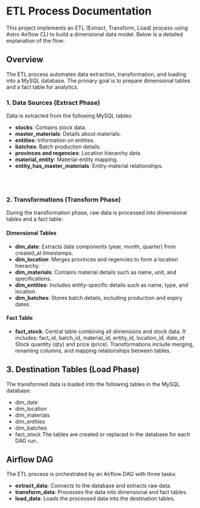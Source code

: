 # ETL Process Documentation
This project implements an ETL (Extract, Transform, Load) process using Astro Airflow CLI to build a dimensional data model. Below is a detailed explanation of the flow:

## Overview
The ETL process automates data extraction, transformation, and loading into a MySQL database. The primary goal is to prepare dimensional tables and a fact table for analytics.

### 1. Data Sources (Extract Phase)
Data is extracted from the following MySQL tables:

- **stocks**: Contains stock data.
- **master_materials**: Details about materials.
- **entities**: Information on entities.
- **batches**: Batch production details.
- **provinces and regencies**: Location hierarchy data.
- **material_entity**: Material-entity mapping.
- **entity_has_master_materials**: Entity-material relationships.
<br>
<br>

### 2. Transformations (Transform Phase)
During the transformation phase, raw data is processed into dimensional tables and a fact table:

#### Dimensional Tables
- **dim_date**: Extracts date components (year, month, quarter) from created_at timestamps.
- **dim_location**: Merges provinces and regencies to form a location hierarchy.
- **dim_materials**: Contains material details such as name, unit, and specifications.
- **dim_entities**: Includes entity-specific details such as name, type, and location.
- **dim_batches**: Stores batch details, including production and expiry dates.
  
#### Fact Table
- **fact_stock**: Central table combining all dimensions and stock data. It includes:
fact_id, batch_id, material_id, entity_id, location_id, date_id
Stock quantity (qty) and price (price).
Transformations include merging, renaming columns, and mapping relationships between tables.


## 3. Destination Tables (Load Phase)
The transformed data is loaded into the following tables in the MySQL database:

- dim_date
- dim_location
- dim_materials
- dim_entities
- dim_batches
- fact_stock
The tables are created or replaced in the database for each DAG run.

## Airflow DAG
The ETL process is orchestrated by an Airflow DAG with three tasks:

- **extract_data**: Connects to the database and extracts raw data.
- **transform_data**: Processes the data into dimensional and fact tables.
- **load_data**: Loads the processed data into the destination tables.
